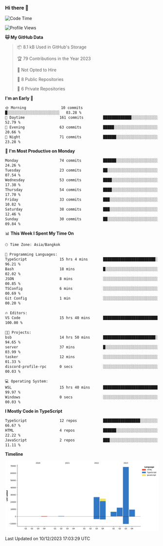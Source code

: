 ### Hi there 👋

<!--START_SECTION:waka-->
![Code Time](http://img.shields.io/badge/Code%20Time-1%2C058%20hrs%2026%20mins-blue)

![Profile Views](http://img.shields.io/badge/Profile%20Views-95-blue)

**🐱 My GitHub Data** 

> 📦 8.1 kB Used in GitHub's Storage 
 > 
> 🏆 79 Contributions in the Year 2023
 > 
> 🚫 Not Opted to Hire
 > 
> 📜 8 Public Repositories 
 > 
> 🔑 6 Private Repositories 
 > 
**I'm an Early 🐤** 

```text
🌞 Morning                10 commits          █░░░░░░░░░░░░░░░░░░░░░░░░   03.28 % 
🌆 Daytime                161 commits         █████████████░░░░░░░░░░░░   52.79 % 
🌃 Evening                63 commits          █████░░░░░░░░░░░░░░░░░░░░   20.66 % 
🌙 Night                  71 commits          ██████░░░░░░░░░░░░░░░░░░░   23.28 % 
```
📅 **I'm Most Productive on Monday** 

```text
Monday                   74 commits          ██████░░░░░░░░░░░░░░░░░░░   24.26 % 
Tuesday                  23 commits          ██░░░░░░░░░░░░░░░░░░░░░░░   07.54 % 
Wednesday                53 commits          ████░░░░░░░░░░░░░░░░░░░░░   17.38 % 
Thursday                 54 commits          ████░░░░░░░░░░░░░░░░░░░░░   17.70 % 
Friday                   33 commits          ███░░░░░░░░░░░░░░░░░░░░░░   10.82 % 
Saturday                 38 commits          ███░░░░░░░░░░░░░░░░░░░░░░   12.46 % 
Sunday                   30 commits          ██░░░░░░░░░░░░░░░░░░░░░░░   09.84 % 
```


📊 **This Week I Spent My Time On** 

```text
🕑︎ Time Zone: Asia/Bangkok

💬 Programming Languages: 
TypeScript               15 hrs 4 mins       ████████████████████████░   96.21 % 
Bash                     18 mins             █░░░░░░░░░░░░░░░░░░░░░░░░   02.02 % 
JSON                     8 mins              ░░░░░░░░░░░░░░░░░░░░░░░░░   00.85 % 
TSConfig                 6 mins              ░░░░░░░░░░░░░░░░░░░░░░░░░   00.69 % 
Git Config               1 min               ░░░░░░░░░░░░░░░░░░░░░░░░░   00.20 % 

🔥 Editors: 
VS Code                  15 hrs 40 mins      █████████████████████████   100.00 % 

🐱‍💻 Projects: 
bsb                      14 hrs 50 mins      ████████████████████████░   94.65 % 
server                   37 mins             █░░░░░░░░░░░░░░░░░░░░░░░░   03.99 % 
tasker                   12 mins             ░░░░░░░░░░░░░░░░░░░░░░░░░   01.33 % 
discord-profile-rpc      0 secs              ░░░░░░░░░░░░░░░░░░░░░░░░░   00.03 % 

💻 Operating System: 
WSL                      15 hrs 40 mins      █████████████████████████   99.97 % 
Windows                  0 secs              ░░░░░░░░░░░░░░░░░░░░░░░░░   00.03 % 
```

**I Mostly Code in TypeScript** 

```text
TypeScript               12 repos            █████████████████░░░░░░░░   66.67 % 
HTML                     4 repos             ██████░░░░░░░░░░░░░░░░░░░   22.22 % 
JavaScript               2 repos             ███░░░░░░░░░░░░░░░░░░░░░░   11.11 % 
```



**Timeline**

![Lines of Code chart](https://raw.githubusercontent.com/wils446/wils446/main/assets/bar_graph.png)


 Last Updated on 10/12/2023 17:03:29 UTC
<!--END_SECTION:waka-->
